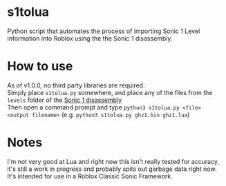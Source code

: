 # s1tolua
Python script that automates the process of importing Sonic 1 Level information into Roblox using the the Sonic 1 disassembly.

# How to use
As of v1.0.0, no third party libraries are required. <br>
Simply place `s1tolua.py` somewhere, and place any of the files from the `levels` folder of the [Sonic 1 disassembly](https://github.com/sonicretro/s1disasm) <br>
Then open a command prompt and type `python3 s1tolua.py <file> <output filename>` (e.g. `python3 s1tolua.py ghz1.bin ghz1.lua`)

# Notes
I'm not very good at Lua and right now this isn't really tested for accuracy, it's still a work in progress and probably spits out garbage data right now. <br>
It's intended for use in a Roblox Classic Sonic Framework.
